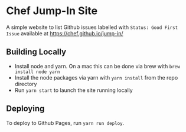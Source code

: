 # Chef Jump-In Site

A simple website to list Github issues labelled with `Status: Good First Issue` available at https://chef.github.io/jump-in/

## Building Locally

- Install node and yarn. On a mac this can be done via brew with `brew install node yarn`
- Install the node packages via yarn with `yarn install` from the repo directory
- Run `yarn start` to launch the site running locally

## Deploying

To deploy to Github Pages, run `yarn run deploy`.
